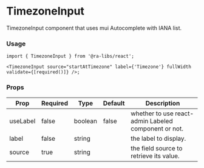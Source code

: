# TimezoneInput

TimezoneInput component that uses mui Autocomplete with IANA list.

### Usage

```tsx
import { TimezoneInput } from '@ra-libs/react';

<TimezoneInput source="startAtTimezone" label={'Timezone'} fullWidth validate={[required()]} />;
```

### Props

| Prop     | Required | Type    | Default | Description                                          |
| -------- | -------- | ------- | ------- | ---------------------------------------------------- |
| useLabel | false    | boolean | false   | whether to use react-admin Labeled component or not. |
| label    | false    | string  |         | the label to display.                                |
| source   | true     | string  |         | the field source to retrieve its value.              |

